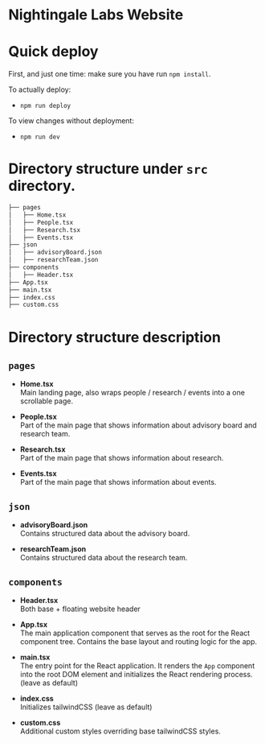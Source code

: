 # Nightingale Labs Website

# Quick deploy
First, and just one time: make sure you have run `npm install`.

To actually deploy:
* `npm run deploy`

To view changes without deployment:
* `npm run dev`

# Directory structure under `src` directory.

```bash
├── pages
│   ├── Home.tsx  
│   ├── People.tsx
│   ├── Research.tsx
│   ├── Events.tsx
├── json
│   ├── advisoryBoard.json  
│   ├── researchTeam.json
├── components
│   ├── Header.tsx
├── App.tsx
├── main.tsx
├── index.css
├── custom.css
```

# Directory structure description

## **`pages`**
- **Home.tsx**  
  Main landing page, also wraps people / research / events into a one scrollable page.

- **People.tsx**  
  Part of the main page that shows information about advisory board and research team.

- **Research.tsx**  
  Part of the main page that shows information about research.

- **Events.tsx**  
  Part of the main page that shows information about events.

## **`json`**
- **advisoryBoard.json**  
  Contains structured data about the advisory board.

- **researchTeam.json**  
  Contains structured data about the research team.


## **`components`**
- **Header.tsx**  
  Both base + floating website header

- **App.tsx**  
  The main application component that serves as the root for the React component tree. Contains the base layout and routing logic for the app.

- **main.tsx**  
  The entry point for the React application. It renders the `App` component into the root DOM element and initializes the React rendering process. (leave as default)

- **index.css**  
  Initializes tailwindCSS (leave as default)

- **custom.css**  
  Additional custom styles overriding base tailwindCSS styles.

